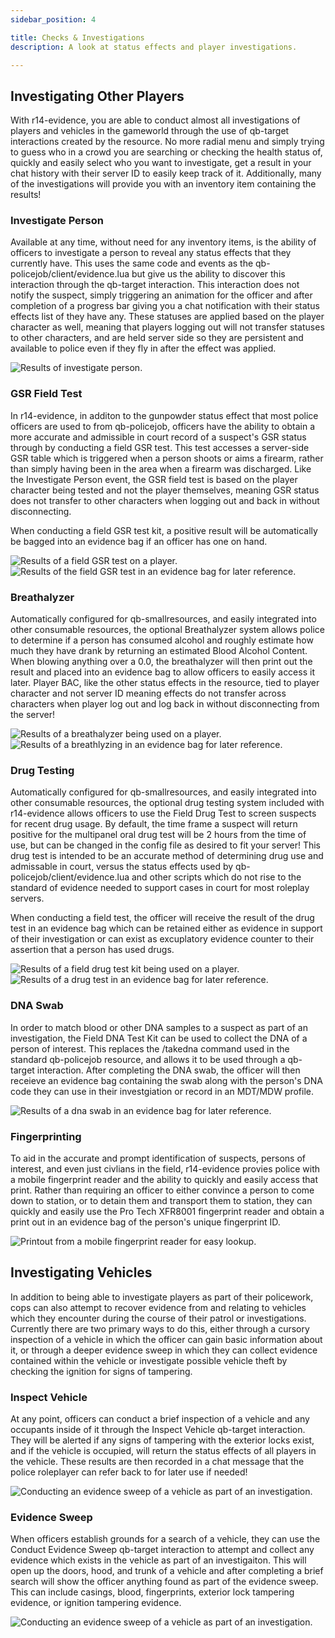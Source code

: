 ```yaml
---
sidebar_position: 4

title: Checks & Investigations
description: A look at status effects and player investigations.

---
```


## Investigating Other Players

With r14-evidence, you are able to conduct almost all investigations of players and vehicles in the gameworld through 
the use of qb-target interactions created by the resource. No more radial menu and simply trying to guess who in a 
crowd you are searching or checking the health status of, quickly and easily select who you want to investigate, get a 
result in your chat history with their server ID to easily keep track of it. Additionally, many of the investigations will
provide you with an inventory item containing the results!

### Investigate Person

Available at any time, without need for any inventory items, is the ability of officers to investigate a person to reveal
any status effects that they currently have. This uses the same code and events as the qb-policejob/client/evidence.lua but
give us the ability to discover this interaction through the qb-target interaction. This interaction does not notify the 
suspect, simply triggering an animation for the officer and after completion of a progress bar giving you a chat notification
with their status effects list of they have any. These statuses are applied based on the player character as well, meaning that
players logging out will not transfer statuses to other characters, and are held server side so they are persistent and available
to police even if they fly in after the effect was applied.

![Results of investigate person.](/img/investigateperson.png)

### GSR Field Test

In r14-evidence, in additon to the gunpowder status effect that most police officers are used to from qb-policejob, officers have
the ability to obtain a more accurate and admissible in court record of a suspect's GSR status through by conducting a field GSR
test. This test accesses a server-side GSR table which is triggered when a person shoots or aims a firearm, rather than simply 
having been in the area when a firearm was discharged. Like the Investigate Person event, the GSR field test is based on the 
player character being tested and not the player themselves, meaning GSR status does not transfer to other characters when logging
out and back in without disconnecting.

When conducting a field GSR test kit, a positive result will be automatically be bagged into an evidence bag if an officer has one on hand.

![Results of a field GSR test on a player.](/img/gsrresult.png)
![Results of the field GSR test in an evidence bag for later reference.](/img/gsrbag.png)


### Breathalyzer

Automatically configured for qb-smallresources, and easily integrated into other consumable resources, the optional Breathalyzer system
allows police to determine if a person has consumed alcohol and roughly estimate how much they have drank by returning an estimated
Blood Alcohol Content. When blowing anything over a 0.0, the breathalyzer will then print out the result and placed into an evidence bag
to allow officers to easily access it later. Player BAC, like the other status effects in the resource, tied to player character and not
server ID meaning effects do not transfer across characters when player log out and log back in without disconnecting from the server!

![Results of a breathalyzer being used on a player.](/img/breathalyzerprintout.png)
![Results of a breathlyzing in an evidence bag for later reference.](/img/breathalyzerbag.png)


### Drug Testing

Automatically configured for qb-smallresources, and easily integrated into other consumable resources, the optional drug testing system
included with r14-evidence allows officers to use the Field Drug Test to screen suspects for recent drug usage. By default, the time frame 
a suspect will return positive for the multipanel oral drug test will be 2 hours from the time of use, but can be changed in the config file
as desired to fit your server! This drug test is intended to be an accurate method of determining drug use and admissable in court, versus
the status effects used by qb-policejob/client/evidence.lua and other scripts which do not rise to the standard of evidence needed to support
cases in court for most roleplay servers.

When conducting a field test, the officer will receive the result of the drug test in an evidence bag which can be retained either as evidence
in support of their investigation or can exist as excuplatory evidence counter to their assertion that a person has used drugs.

![Results of a field drug test kit being used on a player.](/img/drugtestresult.png)
![Results of a drug test in an evidence bag for later reference.](/img/drugtestbag.png)

### DNA Swab

In order to match blood or other DNA samples to a suspect as part of an investigation, the Field DNA Test Kit can be used to collect the
DNA of a person of interest. This replaces the /takedna command used in the standard qb-policejob resource, and allows it to be used through
a qb-target interaction. After completing the DNA swab, the officer will then receieve an evidence bag containing the swab along with the person's
DNA code they can use in their investgiation or record in an MDT/MDW profile.

![Results of a dna swab in an evidence bag for later reference.](/img/dnaswab.png)

### Fingerprinting

To aid in the accurate and prompt identification of suspects, persons of interest, and even just civlians in the field, r14-evidence provies police
with a mobile fingerprint reader and the ability to quickly and easily access that print. Rather than requiring an officer to either convince a
person to come down to station, or to detain them and transport them to station, they can quickly and easily use the Pro Tech XFR8001 fingerprint
reader and obtain a print out in an evidence bag of the person's unique fingerprint ID. 

![Printout from a mobile fingerprint reader for easy lookup.](/img/fingerprintreaderbag.png)


## Investigating Vehicles

In addition to being able to investigate players as part of their policework, cops can also attempt to recover evidence from and relating to vehicles
which they encounter during the course of their patrol or investigations. Currently there are two primary ways to do this, either through a cursory
inspection of a vehicle in which the officer can gain basic information about it, or through a deeper evidence sweep in which they can collect evidence
contained within the vehicle or investigate possible vehicle theft by checking the ignition for signs of tampering. 

### Inspect Vehicle

At any point, officers can conduct a brief inspection of a vehicle and any occupants inside of it through the Inspect Vehicle qb-target interaction. They
will be alerted if any signs of tampering with the exterior locks exist, and if the vehicle is occupied, will return the status effects of all players
in the vehicle. These results are then recorded in a chat message that the police roleplayer can refer back to for later use if needed!

![Conducting an evidence sweep of a vehicle as part of an investigation.](/img/inspectveh.png)

### Evidence Sweep

When officers establish grounds for a search of a vehicle, they can use the Conduct Evidence Sweep qb-target interaction to attempt and collect any
evidence which exists in the vehicle as part of an investigaiton. This will open up the doors, hood, and trunk of a vehicle and after completing 
a brief search will show the officer anything found as part of the evidence sweep. This can include casings, blood, fingerprints, exterior lock
tampering evidence, or ignition tampering evidence.

![Conducting an evidence sweep of a vehicle as part of an investigation.](/img/conductevidencesweep.png)






